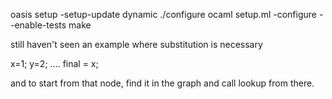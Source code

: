 oasis setup -setup-update dynamic
./configure
ocaml setup.ml -configure --enable-tests
make

still haven't seen an example where substitution is necessary

x=1;
y=2;
....
final = x;

and to start from that node, find it in the graph and call lookup from there.
